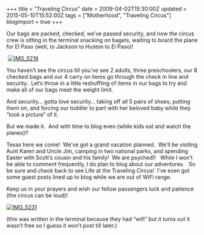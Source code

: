 +++
title = "Traveling Circus"
date = 2009-04-02T15:30:00Z
updated = 2015-05-10T15:52:00Z
tags = ["Motherhood", "Traveling Circus"]
blogimport = true 
+++

Our bags are packed, checked, we’ve passed security, and now the circus crew is sitting in the terminal snacking on bagels, waiting to board the plane for El Paso (well, to Jackson to Huston to El Paso)! 

&#160;[![IMG_5218](https://latc.s3.amazonaws.com/wp-content/uploads/2009/04/img-5218-thumb.jpg "IMG_5218")](https://latc.s3.amazonaws.com/wp-content/uploads/2009/04/img-5218.jpg) 

You haven’t see the circus till you’ve see 2 adults, three preschoolers, our 8 checked bags and our 4 carry on items go through the check in line and security.&#160; Let’s throw in a little reshuffling of items in our bags to try and make all of our bags meet the weight limit.&#160; 

And security… gotta love security… taking off all 5 pairs of shoes, putting them on, and forcing our toddler to part with her beloved baby while they “took a picture” of it.&#160; 

But we made it.&#160; And with time to blog even (while kids eat and watch the planes)!!&#160; 

Texas here we come!&#160; We’ve got a grand vacation planned.&#160; We’ll be visiting Aunt Karen and Uncle Jim, camping in two national parks, and spending Easter with Scott’s cousin and his family!&#160; We are psyched!!&#160;&#160; While I won’t be able to comment frequently, I do plan to blog about our adventures.&#160;&#160; So be sure and check back to see Life at the Traveling Circus!&#160; I’ve even got some guest posts lined up to blog while we are out of WiFi range. 

Keep us in your prayers and wish our fellow passengers luck and patience (the circus can be loud)!

[![IMG_5231](https://latc.s3.amazonaws.com/wp-content/uploads/2009/04/img-5231-thumb.jpg "IMG_5231")](https://latc.s3.amazonaws.com/wp-content/uploads/2009/04/img-5231.jpg)

(this was written in the terminal because they had “wifi” but it turns out it wasn’t free so I guess it won’t post till later.) 
